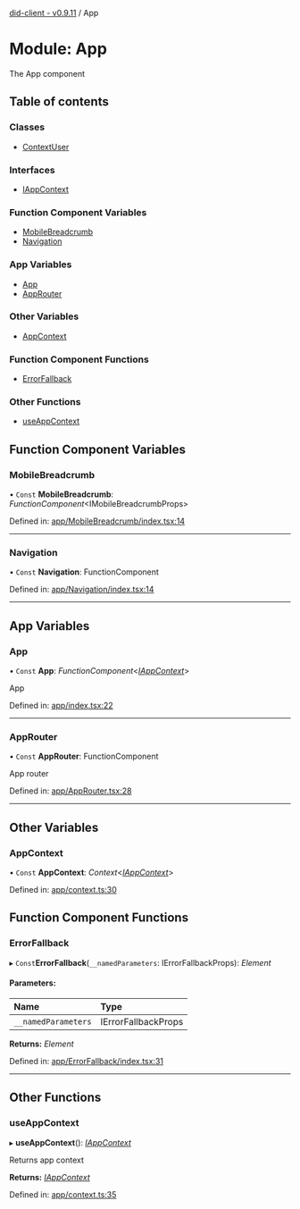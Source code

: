 [did-client - v0.9.11](../README.md) / App

# Module: App

The App component

## Table of contents

### Classes

- [ContextUser](../classes/app.contextuser.md)

### Interfaces

- [IAppContext](../interfaces/app.iappcontext.md)

### Function Component Variables

- [MobileBreadcrumb](app.md#mobilebreadcrumb)
- [Navigation](app.md#navigation)

### App Variables

- [App](app.md#app)
- [AppRouter](app.md#approuter)

### Other Variables

- [AppContext](app.md#appcontext)

### Function Component Functions

- [ErrorFallback](app.md#errorfallback)

### Other Functions

- [useAppContext](app.md#useappcontext)

## Function Component Variables

### MobileBreadcrumb

• `Const` **MobileBreadcrumb**: *FunctionComponent*<IMobileBreadcrumbProps\>

Defined in: [app/MobileBreadcrumb/index.tsx:14](https://github.com/Puzzlepart/did/blob/dev/client/app/MobileBreadcrumb/index.tsx#L14)

___

### Navigation

• `Const` **Navigation**: FunctionComponent

Defined in: [app/Navigation/index.tsx:14](https://github.com/Puzzlepart/did/blob/dev/client/app/Navigation/index.tsx#L14)

___

## App Variables

### App

• `Const` **App**: *FunctionComponent*<[*IAppContext*](../interfaces/app.iappcontext.md)\>

App

Defined in: [app/index.tsx:22](https://github.com/Puzzlepart/did/blob/dev/client/app/index.tsx#L22)

___

### AppRouter

• `Const` **AppRouter**: FunctionComponent

App router

Defined in: [app/AppRouter.tsx:28](https://github.com/Puzzlepart/did/blob/dev/client/app/AppRouter.tsx#L28)

___

## Other Variables

### AppContext

• `Const` **AppContext**: *Context*<[*IAppContext*](../interfaces/app.iappcontext.md)\>

Defined in: [app/context.ts:30](https://github.com/Puzzlepart/did/blob/dev/client/app/context.ts#L30)

## Function Component Functions

### ErrorFallback

▸ `Const`**ErrorFallback**(`__namedParameters`: IErrorFallbackProps): *Element*

#### Parameters:

Name | Type |
:------ | :------ |
`__namedParameters` | IErrorFallbackProps |

**Returns:** *Element*

Defined in: [app/ErrorFallback/index.tsx:31](https://github.com/Puzzlepart/did/blob/dev/client/app/ErrorFallback/index.tsx#L31)

___

## Other Functions

### useAppContext

▸ **useAppContext**(): [*IAppContext*](../interfaces/app.iappcontext.md)

Returns app context

**Returns:** [*IAppContext*](../interfaces/app.iappcontext.md)

Defined in: [app/context.ts:35](https://github.com/Puzzlepart/did/blob/dev/client/app/context.ts#L35)
